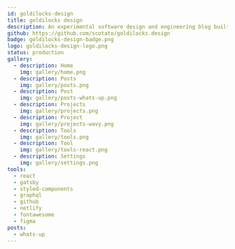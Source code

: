 ```yaml
---
id: goldilocks-design
title: goldilocks design
description: An experimental software design and engineering blog built with modern web tools.
github: https://github.com/scotato/goldilocks.design
badge: goldilocks-design-badge.png
logo: goldilocks-design-logo.png
status: production
gallery:
  - description: Home
    img: gallery/home.png
  - description: Posts
    img: gallery/posts.png
  - description: Post
    img: gallery/posts-whats-up.png
  - description: Projects
    img: gallery/projects.png
  - description: Project
    img: gallery/projects-wavy.png
  - description: Tools
    img: gallery/tools.png
  - description: Tool
    img: gallery/tools-react.png
  - description: Settings
    img: gallery/settings.png
tools: 
  - react
  - gatsby
  - styled-components
  - graphql
  - github
  - netlify
  - fontawesome
  - figma
posts:
  - whats-up
---
```

